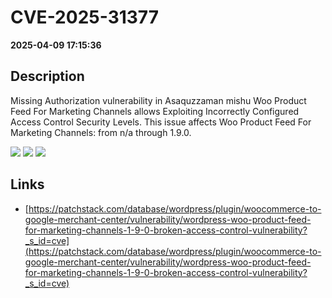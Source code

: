 # CVE-2025-31377

**2025-04-09 17:15:36**

## Description
Missing Authorization vulnerability in Asaquzzaman mishu Woo Product Feed For Marketing Channels allows Exploiting Incorrectly Configured Access Control Security Levels. This issue affects Woo Product Feed For Marketing Channels: from n/a through 1.9.0.

![](https://img.shields.io/static/v1?label=Score&message=7.5&color=red)
![](https://img.shields.io/static/v1?label=Severity&message=HIGH&color=red)
![](https://img.shields.io/static/v1?label=CWE&message=Auth&color=green)

## Links
- [https://patchstack.com/database/wordpress/plugin/woocommerce-to-google-merchant-center/vulnerability/wordpress-woo-product-feed-for-marketing-channels-1-9-0-broken-access-control-vulnerability?_s_id=cve](https://patchstack.com/database/wordpress/plugin/woocommerce-to-google-merchant-center/vulnerability/wordpress-woo-product-feed-for-marketing-channels-1-9-0-broken-access-control-vulnerability?_s_id=cve)
